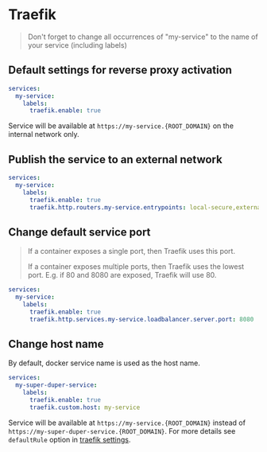 # Traefik

> Don't forget to change all occurrences of "my-service" to the name of your service (including labels)

## Default settings for reverse proxy activation

```yaml
services:
  my-service:
    labels:
      traefik.enable: true
```

Service will be available at `https://my-service.{ROOT_DOMAIN}` on the internal network only.

## Publish the service to an external network

```yaml
services:
  my-service:
    labels:
      traefik.enable: true
      traefik.http.routers.my-service.entrypoints: local-secure,external-secure
```

## Change default service port

> If a container exposes a single port, then Traefik uses this port.
>
> If a container exposes multiple ports, then Traefik uses the lowest port. E.g. if 80 and 8080 are exposed, Traefik will use 80.

```yaml
services:
  my-service:
    labels:
      traefik.enable: true
      traefik.http.services.my-service.loadbalancer.server.port: 8080
```

## Change host name

By default, docker service name is used as the host name.

```yaml
services:
  my-super-duper-service:
    labels:
      traefik.enable: true
      traefik.custom.host: my-service
```

Service will be available at `https://my-service.{ROOT_DOMAIN}` instead of `https://my-super-duper-service.{ROOT_DOMAIN}`. For more details see `defaultRule` option in [traefik settings](./docker-compose.yml).

